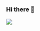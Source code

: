 ### Hi there 👋

<!--
**YoussefEmad99/YoussefEmad99** is a ✨ _special_ ✨ repository because its `README.md` (this file) appears on your GitHub profile.

Here are some ideas to get you started:

- 🔭 I’m currently working on ...
- 🌱 I’m currently learning ...
- 👯 I’m looking to collaborate on ...
- 🤔 I’m looking for help with ...
- 💬 Ask me about ...
- 📫 How to reach me: ...
- ⚡ Fun fact: ...
-->
<img src ="https://github-readme-stats.vercel.app/api?username=YoussefEmad99&theme=radical&&show_icons=true&title_color=ffffff&icon_color=bb2acf&text_color=daf7dc&bg_color=151515">
